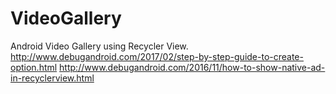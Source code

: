 # VideoGallery
Android Video Gallery using Recycler View.
http://www.debugandroid.com/2017/02/step-by-step-guide-to-create-option.html
http://www.debugandroid.com/2016/11/how-to-show-native-ad-in-recyclerview.html
